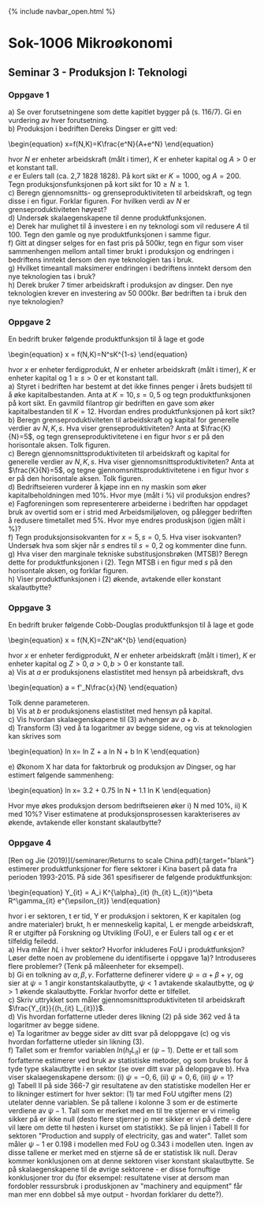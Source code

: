{% include navbar_open.html %}
# Sok-1006 Mikroøkonomi   

## Seminar 3 - Produksjon I: Teknologi   

   

### Oppgave 1   

a) Se over forutsetningene som dette kapitlet bygger på (s. 116/7). Gi en vurdering av hver forutsetning.   
b) Produksjon i bedriften Dereks Dingser er gitt ved:   

\begin{equation}
   x=f(N,K)=K\frac{e^N}{A+e^N}
\end{equation}


hvor $N$ er enheter arbeidskraft (målt i timer), $K$ er enheter kapital og $A>0$ er et konstant tall.   
$e$ er Eulers tall (ca. 2,7 1828 1828). På kort sikt er $K=1000$, og $A=200$.   
Tegn produksjonsfunksjonen på kort sikt for $10\geq N\geq 1$.   
c) Beregn gjennomsnitts- og grenseproduktiviteten til arbeidskraft, og tegn disse i en figur. Forklar figuren. For hvilken verdi av $N$ er grenseproduktiviteten høyest?  
d) Undersøk skalaegenskapene til denne produktfunksjonen.   
e) Derek har mulighet til å investere i en ny teknologi som vil redusere $A$ til 100. Tegn den gamle og nye produktfunksjonen i samme figur.       
f) Gitt at dingser selges for en fast pris på 500kr, tegn en figur som viser sammenhengen mellom antall timer brukt i produksjon og endringen i bedriftens inntekt dersom den nye teknologien tas i bruk.    
g) Hvilket timeantall maksimerer endringen i bedriftens inntekt dersom den nye teknologien tas i bruk?   
h) Derek bruker 7 timer arbeidskraft i produksjon av dingser. Den nye teknologien krever en investering av 50 000kr. Bør bedriften ta i bruk den nye teknologien?    



### Oppgave 2   

En bedrift bruker følgende produktfunksjon til å lage et gode


\begin{equation}
   x = f(N,K)=N^sK^{1-s}
\end{equation}


hvor $x$ er enheter ferdigprodukt, $N$ er enheter arbeidskraft (målt i timer), $K$ er enheter kapital og $1\geq  s>0$ er et konstant tall.   
a) Styret i bedriften har bestemt at det ikke finnes penger i årets budsjett til å øke kapitalbestanden. Anta at $K=10, s=0,5$ og tegn produktfunksjonen på kort sikt.   En gavmild filantrop gir bedriften en gave som øker kapitalbestanden til $K=12$. Hvordan endres produktfunksjonen på kort sikt?     
b) Beregn grenseproduktiviteten til arbeidskraft og kapital for generelle verdier av $N, K, s$. Hva viser grenseproduktiviteten? Anta at $\frac{K}{N}=5$, og tegn grenseproduktivitetene i en figur hvor $s$ er på den horisontale aksen. Tolk figuren.   
c) Beregn gjennomsnittsproduktiviteten til arbeidskraft og kapital for generelle verdier av $N, K, s$. Hva viser gjennomsnittsproduktiviteten? Anta at $\frac{K}{N}=5$, og tegne gjennomsnittsproduktivitetene i en figur hvor $s$ er på den horisontale aksen. Tolk figuren.   
d) Bedriftseieren vurderer å kjøpe inn en ny maskin som øker kapitalbeholdningen med 10%. Hvor mye (målt i %) vil produksjon endres?   
e) Fagforeningen som representerere arbeiderne i bedriften har oppdaget bruk av overtid som er i strid med Arbeidsmiljøloven, og pålegger bedriften å redusere timetallet med 5%. Hvor mye endres produskjson (igjen målt i %)?   
f) Tegn produksjonsisokvanten for $x=5, s=0,5$. Hva viser isokvanten? Undersøk hva som skjer når $s$ endres til $s=0,2$ og kommenter dine funn.    
g) Hva viser den marginale tekniske substitusjonsbrøken (MTSB)? Beregn dette for produktfunksjonen i (2). Tegn MTSB i en figur med $s$ på den horisontale aksen, og forklar figuren.  
h) Viser produktfunksjonen i (2) økende, avtakende eller konstant skalautbytte?   


### Oppgave 3   

En bedrift bruker følgende Cobb-Douglas produktfunksjon til å lage et gode


\begin{equation}
   x = f(N,K)=ZN^aK^{b}
\end{equation}


hvor $x$ er enheter ferdigprodukt, $N$ er enheter arbeidskraft (målt i timer), $K$ er enheter kapital og $Z>0, a>0, b>0$ er konstante tall.  
a) Vis at $a$ er produksjonens elastistitet med hensyn på arbeidskraft, dvs   

\begin{equation}
   a = f'\_N\frac{x}{N}
\end{equation}

Tolk denne parameteren.   
b) Vis at $b$ er produksjonens elastistitet med hensyn på kapital.   
c) Vis hvordan skalaegenskapene til (3) avhenger av $a+b$.   
d) Transform (3) ved å ta logaritmer av begge sidene, og vis at teknologien kan skrives som   

\begin{equation}
   ln x= ln Z + a ln N + b ln K
\end{equation}

e) Økonom X har data for faktorbruk og produksjon av Dingser, og har estimert følgende sammenheng:


\begin{equation}
  ln x= 3.2 + 0.75 ln N + 1.1 ln K
\end{equation}

Hvor mye økes produksjon dersom bedriftseieren øker i) N med 10%, ii) K med 10%? Viser estimatene at produksjonsprosessen karakteriseres av økende, avtakende eller konstant skalautbytte?   


### Oppgave 4   

[Ren og Jie (2019)](/seminarer/Returns to scale China.pdf){:target="blank"} estimerer produktfunksjoner for flere sektorer i Kina basert på data fra perioden 1993-2015. På side 361 spesifiserer de følgende produktfunksjon:


\begin{equation}
  Y_\{it} = A\_i K^{\alpha}\_{it} (h\_{it}  L\_{it})^\beta R^\gamma\_{it} e^{\epsilon\_{it}}
\end{equation}

hvor i er sektoren, t er tid, Y er produksjon i sektoren, K er kapitalen (og andre materialer) brukt, h er menneskelig kapital, L er mengde arbeidskraft, R er utgifter på Forskning og Utvikling (FoU), e er Eulers tall og $\epsilon$ er et tilfeldig feiledd.   
a) Hva måler $h  L$ i hver sektor? Hvorfor inkluderes FoU i produktfunksjon? Løser dette noen av problemene du identifiserte i oppgave 1a)? Introduseres flere problemer? (Tenk på måleenheter for eksempel).           
b) Gi en tolkning av $\alpha, \beta, \gamma$. Forfatterne definerer videre $\psi=\alpha+\beta+\gamma$, og sier at $\psi=1$ angir konstantskalautbytte, $\psi<1$ avtakende skalautbytte, og $\psi>1$ økende skalautbytte. Forklar hvorfor dette er tilfellet.    
c) Skriv uttrykket som måler gjennomsnittsproduktiviteten til arbeidskraft $\frac{Y_{it}}{(h_{it}  L_{it})}$.   
d) Vis hvordan forfatterne utleder deres likning (2) på side 362 ved å ta logaritmer av begge sidene.   
e) Ta logaritmer av begge sider av ditt svar på deloppgave (c) og vis hvordan forfatterne utleder sin likning (3).   
f) Tallet som er fremfor variablen $ln (h_t  L_{it})$ er $(\psi-1)$. Dette er et tall som forfatterne estimerer ved bruk av statistiske metoder, og som brukes for å tyde type skalautbytte i en sektor (se over ditt svar på deloppgave b). Hva viser skalaegenskapene dersom: (i) $\psi=-0,6$, (ii) $\psi=0,6$, (iii) $\psi=1$?    
g) Tabell II på side 366-7 gir resultatene av den statistiske modellen Her er to likninger estimert for hver sektor: (1) tar med FoU utgifter mens (2) utelater denne variablen. Se på tallene i kolonne 3 som er de estimerte verdiene av $\psi-1$. Tall som er merket med en til tre stjerner er vi rimelig sikker på er ikke null (desto flere stjerner jo mer sikker er vi på dette - dere vil lære om dette til høsten i kurset om statistikk). Se på linjen i Tabell II for sektoren "Production and supply of electricity, gas and water". Tallet som måler $\psi-1$ er 0.198 i modellen med FoU og 0.343 i modellen uten. Ingen av disse tallene er merket med en stjerne så de er statistisk lik null. Derav kommer konklusjonen om at denne sektoren viser konstant skalautbytte. Se på skalaegenskapene til de øvrige sektorene - er disse fornuftige konklusjoner tror du (for eksempel: resultatene viser at dersom man fordobler ressursbruk i produskjonen av "machinery and equipment" får man mer enn dobbel så mye output - hvordan forklarer du dette?).   








